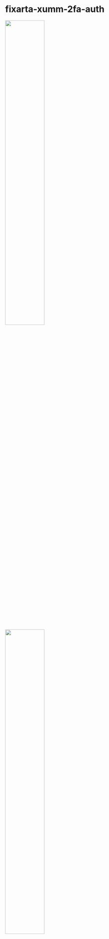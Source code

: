 # fixarta-xumm-2fa-auth

<p>
    <img src="https://user-images.githubusercontent.com/44860643/160254942-b84b91e5-fc46-4e3e-b3ac-d785c1c64f03.png#gh-light-mode-only" width=50%>
    <img src="https://user-images.githubusercontent.com/44860643/160254943-eb76d8f4-15d8-4fcc-b424-6c17c924e55b.png#gh-dark-mode-only" width=50%>
</p>

## User authentification using [XUMM](https://xumm.readme.io/) walet

Fixarta XRPL Marketplace is designed to serve as a decentralized Platform + API for easy and fast integration. XUMM API integration ensures 100% decentralization and provides easy sign-in with your XRPL account.
Marketplace is designed and planned to provide the functionality needed to ensure seamless and trusted interaction between brands, producers, creators, and ultimately a customer.  
Features:
- You have full and exclusive control over your XRPL account and are 100% responsible for managing your account secret
- Account verification
We have chosen to not limit the number of accounts users can use to ensure flexibility and easy usage for customers. Instead of this this, we will provide features to allow sellers to verify their acc through GlobalId service integrated.

\*Additional account data to ensure more credibility and trust to seller account:
- social links
- website
- location
- certificates
- registration number

\*Functionality under consideration

## General purpose of the code in repo as per March 2022

This repo demonstrates the basic example of the 2FA auth using Google + Xumm, implemented in NodeJS using [XUMM-SDK](https://www.npmjs.com/xumm-sdk)
Flow assumes user authenticates with Google account, and as the next steps user confirms identity with XUMM wallet by QR code scanning. As soon as user authenticated, application redirects to the home page where auth token and wallet ID displayed.

### Prerequisites

\*You need to have the Firebase app set up, and URLs added as allowed in the Google API console. App operates on http://localhost:3000 - add this URL. You will need the Google auth client ID and secret.

\*Second is you need XUMM API key and secret, they can be obtained in the XUMM dev console.
As soon as you have these 4, copy .env.sample to .env and put these in place.

\*Ensure you have node version 14 and above.

\*Then run npm install

At this moment, you are good to go if there are no errors displayed

### Run and play with
Invoke DEBUG=xumm-2fa-sample-app:* nodemon start  
As soon as you see in the log something like "xumm-2fa-sample-app:server Listening on port 3000", navigate to http://localhost:3000
Try to authenticate and see what's in log, we tried to add logging which explains what's going on

### Troubleshooting
\* Errors during authentication with Google: ensure you have proper credentials (Authentication client ID and secret), and that you added URL in the Google API console.

### Further plans
Well since this is the very basic start, a lot of stuff needs to be improved.
\*First, app needs proper frontend (and production marketplace surely will have it), and together with this change authentication will become multiuser (at the moment, it is not, since the purpose at this step is to demonstrate the easiness of integration)
\*Second, there are a lot of ToDos in the code
\*At the moment, XUMM auth page implements polling, since request is lightweight and it doesn't look feasible to build socket.io around that, this needs to be thought trough in terms of the better approach maybe.
\*Other ideas/questions/whatever - pls don't hesitate to contact.

# Glory for Ukraine!
